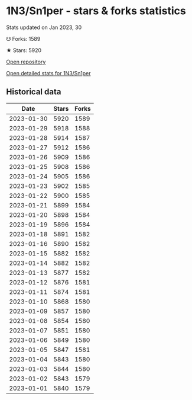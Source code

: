 # 1N3/Sn1per - stars & forks statistics

Stats updated on Jan 2023, 30

☋ Forks: 1589

★ Stars: 5920

[Open repository](https://github.com/1N3/Sn1per)

[Open detailed stats for 1N3/Sn1per](https://reviewgithub.com/rep/1N3/Sn1per)

## Historical data
| Date | Stars | Forks |
|------|-------|-------|
| 2023-01-30 | 5920 | 1589 | 
| 2023-01-29 | 5918 | 1588 | 
| 2023-01-28 | 5914 | 1587 | 
| 2023-01-27 | 5912 | 1586 | 
| 2023-01-26 | 5909 | 1586 | 
| 2023-01-25 | 5908 | 1586 | 
| 2023-01-24 | 5905 | 1586 | 
| 2023-01-23 | 5902 | 1585 | 
| 2023-01-22 | 5900 | 1585 | 
| 2023-01-21 | 5899 | 1584 | 
| 2023-01-20 | 5898 | 1584 | 
| 2023-01-19 | 5896 | 1584 | 
| 2023-01-18 | 5891 | 1582 | 
| 2023-01-16 | 5890 | 1582 | 
| 2023-01-15 | 5882 | 1582 | 
| 2023-01-14 | 5882 | 1582 | 
| 2023-01-13 | 5877 | 1582 | 
| 2023-01-12 | 5876 | 1581 | 
| 2023-01-11 | 5874 | 1581 | 
| 2023-01-10 | 5868 | 1580 | 
| 2023-01-09 | 5857 | 1580 | 
| 2023-01-08 | 5854 | 1580 | 
| 2023-01-07 | 5851 | 1580 | 
| 2023-01-06 | 5849 | 1580 | 
| 2023-01-05 | 5847 | 1581 | 
| 2023-01-04 | 5843 | 1580 | 
| 2023-01-03 | 5844 | 1580 | 
| 2023-01-02 | 5843 | 1579 | 
| 2023-01-01 | 5840 | 1579 | 

